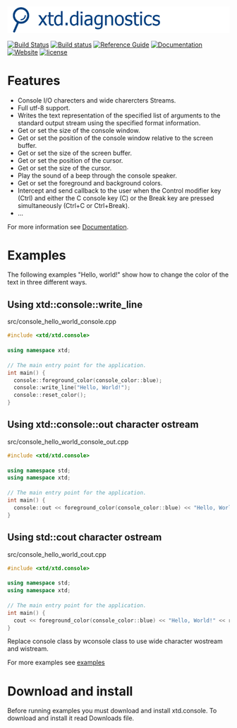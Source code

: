 [![console](docs/pictures/header.png)](https://gammasoft71.wixsite.com/xtd-console)

[![Build Status](https://travis-ci.org/gammasoft71/xtd_console.svg?branch=master)](https://travis-ci.org/gammasoft71/xtd_console)
[![Build status](https://ci.appveyor.com/api/projects/status/7i6t0xilki708d2s?svg=true)](https://ci.appveyor.com/project/gammasoft71/xtd-console)
[![Reference Guide](https://img.shields.io/badge/code-Reference_Guide-brightgreen.svg)](https://codedocs.xyz/gammasoft71/xtd_console/)
[![Documentation](https://img.shields.io/badge/wiki-Documentaions-brightgreen.svg)](./docs/home.md)
[![Website](https://img.shields.io/badge/web-xtd--console-brightgreen.svg)](https://gammasoft71.wixsite.com/xtd-console)
[![license](https://img.shields.io/github/license/gammasoft71/xtd.console.svg)](LICENSE.md)
<!--- [![SourceForge Download console](https://img.shields.io/sourceforge/dt/console-cpp.svg)](https://sourceforge.net/projects/console-cpp/files/latest/download) --->
<!--- [![GitHub top language](https://img.shields.io/github/languages/top/gammasoft71/xtd.console.svg)](README.md) --->
<!--- [![Windows](https://img.shields.io/badge/os-Windows-004080.svg)](README.md) --->
<!--- [![macOS](https://img.shields.io/badge/os-macOS-004080.svg)](README.md) --->
<!--- [![Linux](https://img.shields.io/badge/os-Linux-004080.svg)](README.md) --->
<!--- [![codecov](https://codecov.io/gh/gammasoft71/xtd.console/branch/master/graph/badge.svg)](https://codecov.io/gh/gammasoft71/xtd.console) --->

# Features

* Console I/O charecters and wide charercters Streams.
* Full utf-8 support.
* Writes the text representation of the specified list of arguments to the standard output stream using the specified format information.
* Get or set the size of the console window.
* Get or set the position of the console window relative to the screen buffer.
* Get or set the size of the screen buffer.
* Get or set the position of the cursor.
* Get or set the size of the cursor.
* Play the sound of a beep through the console speaker.
* Get or set the foreground and background colors.
* Intercept and send callback to the user when the Control modifier key (Ctrl) and either the C console key (C) or the Break key are pressed simultaneously (Ctrl+C or Ctrl+Break).
* ...

For more information see [Documentation](docs).

# Examples

The following examples "Hello, world!" show how to change the color of the text in three different ways.

## Using xtd::console::write_line

src/console_hello_world_console.cpp

```c++
#include <xtd/xtd.console>

using namespace xtd;

// The main entry point for the application.
int main() {
  console::foreground_color(console_color::blue);
  console::write_line("Hello, World!");
  console::reset_color();
}

```

## Using xtd::console::out character ostream

src/console_hello_world_console_out.cpp

```c++
#include <xtd/xtd.console>

using namespace std;
using namespace xtd;

// The main entry point for the application.
int main() {
  console::out << foreground_color(console_color::blue) << "Hello, World!" << reset_color() << endl;
}

```

## Using std::cout character ostream

src/console_hello_world_cout.cpp

```c++
#include <xtd/xtd.console>

using namespace std;
using namespace xtd;

// The main entry point for the application.
int main() {
  cout << foreground_color(console_color::blue) << "Hello, World!" << reset_color() << endl;
}

```

Replace console class by wconsole class to use wide character wostream and wistream.

For more examples see [examples](examples)

# Download and install

Before running examples you must download and install xtd.console. To download and install it read Downloads file.

